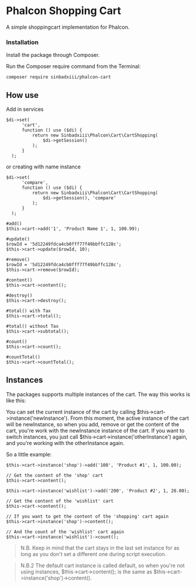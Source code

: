 # Phalcon Shopping Cart

A simple shoppingcart implementation for Phalcon.

### Installation

Install the package through Composer.

Run the Composer require command from the Terminal:

```
composer require sinbadxiii/phalcon-cart
```

## How use

Add in services

```
$di->set(
      'cart',
      function () use ($di) {
          return new Sinbadxiii\Phalcon\Cart\CartShopping(
              $di->getSession()
          );
      }
  );
```

or creating with name instance

```
$di->set(
      'compare',
      function () use ($di) {
          return new Sinbadxiii\Phalcon\Cart\CartShopping(
              $di->getSession(), 'compare'
          );
      }
  );
```

```
#add()
$this->cart->add('1', 'Product Name 1', 1, 100.99);

#update()
$rowId = '5d12249fdca4cb0fff77f49bbffc128c';
$this->cart->update($rowId, 10);

#remove()
$rowId = '5d12249fdca4cb0fff77f49bbffc128c';
$this->cart->remove($rowId);

#content()
$this->cart->content();

#destroy()
$this->cart->destroy();

#total() with Tax
$this->cart->total();

#total() without Tax
$this->cart->subtotal();

#count()
$this->cart->count();

#countTotal()
$this->cart->countTotal();
```

## Instances

The packages supports multiple instances of the cart. The way this works is like this:

You can set the current instance of the cart by calling $this->cart->instance('newInstance'). From this moment, the active instance of the cart will be newInstance, so when you add, remove or get the content of the cart, you're work with the newInstance instance of the cart. If you want to switch instances, you just call $this->cart->instance('otherInstance') again, and you're working with the otherInstance again.

So a little example:

```
$this->cart->instance('shop')->add('100', 'Product #1', 1, 100.00);

// Get the content of the 'shop' cart
$this->cart->content();

$this->cart->instance('wishlist')->add('200', 'Product #2', 1, 20.00);

// Get the content of the 'wishlist' cart
$this->cart->content();

// If you want to get the content of the 'shopping' cart again
$this->cart->instance('shop')->content();

// And the count of the 'wishlist' cart again
$this->cart->instance('wishlist')->count();
```

> N.B. Keep in mind that the cart stays in the last set instance for as long as you don't set a different one during script execution.

> N.B.2 The default cart instance is called default, so when you're not using instances, $this->cart->content(); is the same as $this->cart->instance('shop')->content().

